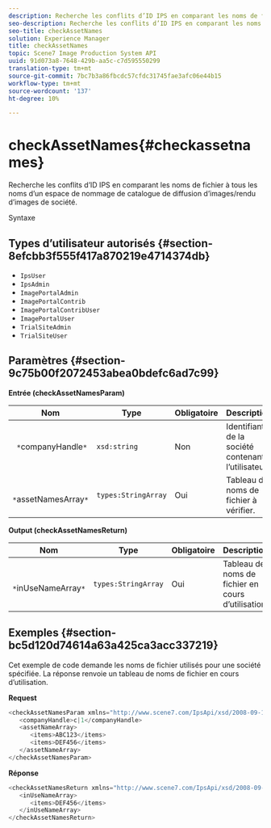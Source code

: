 ```yaml
---
description: Recherche les conflits d’ID IPS en comparant les noms de fichier à tous les noms d’un espace de nommage de catalogue de diffusion d’images/rendu d’images de société.
seo-description: Recherche les conflits d’ID IPS en comparant les noms de fichier à tous les noms d’un espace de nommage de catalogue de diffusion d’images/rendu d’images de société.
seo-title: checkAssetNames
solution: Experience Manager
title: checkAssetNames
topic: Scene7 Image Production System API
uuid: 91d073a8-7648-429b-aa5c-c7d595550299
translation-type: tm+mt
source-git-commit: 7bc7b3a86fbcdc57cfdc31745fae3afc06e44b15
workflow-type: tm+mt
source-wordcount: '137'
ht-degree: 10%

---
```



# checkAssetNames{#checkassetnames}

Recherche les conflits d’ID IPS en comparant les noms de fichier à tous les noms d’un espace de nommage de catalogue de diffusion d’images/rendu d’images de société.

Syntaxe

## Types d’utilisateur autorisés {#section-8efcbb3f555f417a870219e4714374db}

* `IpsUser`
* `IpsAdmin`
* `ImagePortalAdmin`
* `ImagePortalContrib`
* `ImagePortalContribUser`
* `ImagePortalUser`
* `TrialSiteAdmin`
* `TrialSiteUser`

## Paramètres {#section-9c75b00f2072453abea0bdefc6ad7c99}

**Entrée (checkAssetNamesParam)**

| Nom | Type | Obligatoire | Description |
|---|---|---|---|
| ` *`companyHandle`*` | `xsd:string` | Non | Identifiant de la société contenant l’utilisateur. |
| ` *`assetNamesArray`*` | `types:StringArray` | Oui | Tableau de noms de fichier à vérifier. |

**Output (checkAssetNamesReturn)**

| Nom | Type | Obligatoire | Description |
|---|---|---|---|
| ` *`inUseNameArray`*` | `types:StringArray` | Oui | Tableau de noms de fichier en cours d’utilisation. |

## Exemples {#section-bc5d120d74614a63a425ca3acc337219}

Cet exemple de code demande les noms de fichier utilisés pour une société spécifiée. La réponse renvoie un tableau de noms de fichier en cours d’utilisation.

**Request**

```java
<checkAssetNamesParam xmlns="http://www.scene7.com/IpsApi/xsd/2008-09-10">
   <companyHandle>c|1</companyHandle>
   <assetNameArray>
      <items>ABC123</items>
      <items>DEF456</items>
   </assetNameArray>
</checkAssetNamesParam>
```

**Réponse**

```java
<checkAssetNamesReturn xmlns="http://www.scene7.com/IpsApi/xsd/2008-09-10">
   <inUseNameArray>
      <items>DEF456</items>
   </inUseNameArray>
</checkAssetNamesReturn>
```

